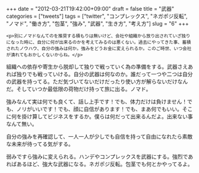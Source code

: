 +++
date = "2012-03-21T19:42:00+09:00"
draft = false
title = "武器"
categories = ["tweets"]
tags = ["twitter", "コンプレックス", "ネガポジ反転", "ノマド", "働き方", "包茎", "強み", "武器", "生き方", "考え方"]
slug = "6"
+++


    <p>別にノマドなんてのを推奨する積もりは無いけど、会社や組織から放り出されていざ独りになった時に、自分に何が出来るのかを考えてみるのは悪くない。過去にやってきた事、蓄積されたノウハウ、自分の強みは何か。強みをどうお金に変えられるか。このご時世、いつ会社が潰れてもおかしくないからね。</p>
<p>組織への依存や寄生から脱却して独りで戦っていく為の準備をする。武器さえあれば独りでも戦っていける。自分の武器は何なのか。誰だって一つや二つは自分の武器を持ってる。ただ気づいてないだけだったり使い方が解らないだけなんだ。そしていつか最低限の荷物だけ持って旅に出る。ノマド。</p>
<p>強みなんて実は何でも良くて、話し上手です！でも、体力だけは負けません！でも、ノリがいいです！でも、顔に自信があります！でも、まあ何でもいい。そこに何を掛け算してビジネスをするか。僕らは何だって出来るんだよ。出来ない事なんて無い。</p>
<p>自分の強みを再確認して、一人一人が少しでも自信を持って自由になれたら素敵な未来が待ってる気がする。</p>
<p>弱みですら強みに変えられる。ハンデやコンプレックスを武器にする。強烈であればあるほど、強大な武器になる。ネガポジ反転。包茎でも何とかやってるよ。</p>
  
